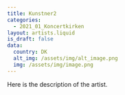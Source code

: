 ```yaml
---
title: Kunstner2
categories:
  - 2021_01_Koncertkirken
layout: artists.liquid
is_draft: false
data:
  country: DK
  alt_img: /assets/img/alt_image.png
  img: /assets/img/image.png
---
```


Here is the description of the artist.

